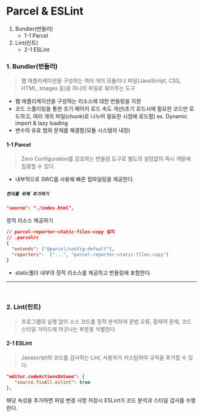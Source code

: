 # Parcel & ESLint

1. Bundler(번들러)
   - 1-1 Parcel
2. Lint(린트)
   - 2-1 ESLint

### 1. Bundler(번들러)
> 웹 애플리케이션을 구성하는 여러 개의 모듈이나 파일(JavaScript, CSS, HTML, Images 등)을 하나의 파일로 묶어주는 도구
- 웹 에플리케이션을 구성하는 리소스에 대한 번들링을 지원
- 코드 스플리팅을 통한 초기 페이지 로드 속도 개선(초기 로드시에 필요한 코드만 로드하고, 여러 개의 파일(chunk)로 나누어 필요한 시점에 로드함) ex. Dynamic import & lazy loading
- 변수의 유효 범위 문제를 해결함(모듈 시스템의 내장)
#### 1-1 Parcel
> Zero Configuration를 강조하는 번들링 도구로 별도의 설정없이 즉시 개발에 집중할 수 있다.
- 내부적으로 SWC를 사용해 빠른 컴파일링을 제공한다.

##### **`편의를 위해 추가하기`**
```json
"source": "./index.html",
```

정적 리소스 제공하기
```json
// parcel-reporter-static-files-copy 설치
// .parcelrc 
{
  "extends": ["@parcel/config-default"],
  "reporters":  ["...", "parcel-reporter-static-files-copy"]
}
```
- static폴더 내부의 정적 리소스를 제공하고 번들링에 포함한다.
---
<br />

### 2. Lint(린트)
> 프로그램의 실행 없이 소스 코드를 정적 분석하여 문법 오류, 잠재적 문제, 코드 스타일 가이드에 어긋나는 부분을 식별한다.

#### 2-1 ESLint
> Javascript의 코드를 검사하는 Lint, 사용자가 커스텀하여 규칙을 추가할 수 있다.

```json
"editor.codeActionsOnSave": {
   "source.fixAll.eslint": true
},
```
해당 속성을 추가하면 파일 변경 사항 저장시 ESLint가 코드 분석과 스타일 검사를 수행한다.